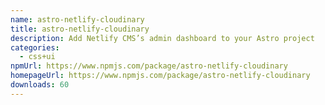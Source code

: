 ```yaml
---
name: astro-netlify-cloudinary
title: astro-netlify-cloudinary
description: Add Netlify CMS’s admin dashboard to your Astro project
categories:
  - css+ui
npmUrl: https://www.npmjs.com/package/astro-netlify-cloudinary
homepageUrl: https://www.npmjs.com/package/astro-netlify-cloudinary
downloads: 60
---
```

